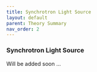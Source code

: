 ```yaml
---
title: Synchrotron Light Source
layout: default
parent: Theory Summary
nav_order: 2
---
```

### Synchrotron Light Source
Will be added soon ...
